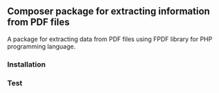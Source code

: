 ## Composer package for extracting information from PDF files
A package for extracting data from PDF files using FPDF library for PHP programming language.

### Installation

### Test

